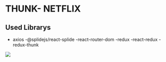 # THUNK- NETFLIX
## Used Librarys
- axios
-@splidejs/react-splide
-react-router-dom
-redux
-react-redux
-redux-thunk

![](./src/assets/Animation.gif)

 
































